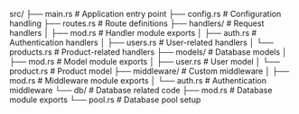 src/
├── main.rs           # Application entry point
├── config.rs         # Configuration handling
├── routes.rs         # Route definitions
├── handlers/         # Request handlers
│   ├── mod.rs       # Handler module exports
│   ├── auth.rs      # Authentication handlers
│   ├── users.rs     # User-related handlers
│   └── products.rs  # Product-related handlers
├── models/          # Database models
│   ├── mod.rs      # Model module exports
│   ├── user.rs     # User model
│   └── product.rs  # Product model
├── middleware/      # Custom middleware
│   ├── mod.rs      # Middleware module exports
│   └── auth.rs     # Authentication middleware
└── db/             # Database related code
    ├── mod.rs      # Database module exports
    └── pool.rs     # Database pool setup